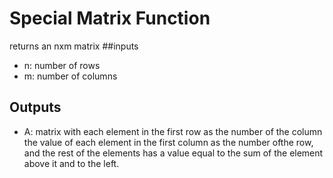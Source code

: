# Special Matrix Function
returns an nxm matrix
##inputs 
* n: number of rows 
* m: number of columns

## Outputs 
* A: matrix with each element in the first row as the number of the column the value of each element in the first column as the number ofthe row, and the rest of the elements has a value equal to the sum of the element above it and to the left.
